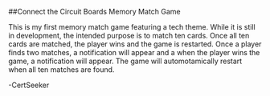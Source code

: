 ##Connect the Circuit Boards Memory Match Game

This is my first memory match game featuring a tech theme. While it is still in development, the intended purpose is to match ten cards. Once all ten cards are matched, the player wins and the game is restarted. Once a player finds two matches, a notification will appear and a when the player wins the game, a notification will appear. The game will automotamically restart when all ten matches are found. 

-CertSeeker


